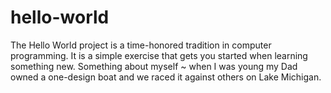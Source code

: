 # hello-world
The Hello World project is a time-honored tradition in computer programming. It is a simple exercise that gets you started when learning something new.
Something about myself ~ when I was young my Dad owned a one-design boat and we raced it against others on Lake Michigan.
